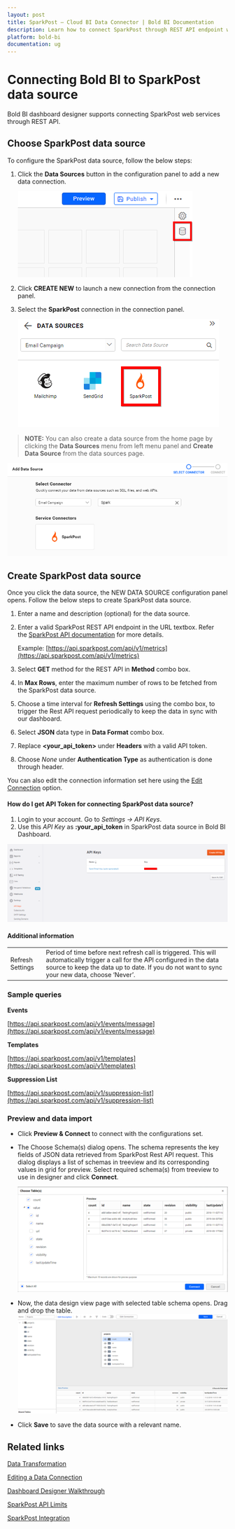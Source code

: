 ```yaml
---
layout: post
title: SparkPost – Cloud BI Data Connector | Bold BI Documentation
description: Learn how to connect SparkPost through REST API endpoint with Bold BI Cloud and create data source for widget configuration.
platform: bold-bi
documentation: ug
---
```


# Connecting Bold BI to SparkPost data source
Bold BI dashboard designer supports connecting SparkPost web services through REST API. 

## Choose SparkPost data source
To configure the SparkPost data source, follow the below steps:
1. Click the **Data Sources** button in the configuration panel to add a new data connection.

   ![Data source icon](/static/assets/cloud/working-with-datasource/data-connectors/images/common/DataSourcesIcon.png)

2. Click **CREATE NEW** to launch a new connection from the connection panel.
3. Select the **SparkPost** connection in the connection panel.

   ![Choose data source](/static/assets/cloud/working-with-datasource/data-connectors/images/sparkpost/ChooseDS.png)

> **NOTE:**  You can also create a data source from the home page by clicking the **Data Sources** menu from left menu panel and **Create Data Source** from the data sources page.

   ![Choose data source from server](/static/assets/cloud/working-with-datasource/data-connectors/images/sparkpost/ChooseDS_server.png)

## Create SparkPost data source
Once you click the data source, the NEW DATA SOURCE configuration panel opens. Follow the below steps to create SparkPost data source.
1. Enter a name and description (optional) for the data source.
2. Enter a valid SparkPost REST API endpoint in the URL textbox. Refer the [SparkPost API documentation](https://developers.sparkpost.com/api/) for more details.

    Example: [https://api.sparkpost.com/api/v1/metrics](https://api.sparkpost.com/api/v1/metrics)

3. Select **GET** method for the REST API in **Method** combo box.
4. In **Max Rows**, enter the maximum number of rows to be fetched from the SparkPost data source.
5. Choose a time interval for **Refresh Settings** using the combo box, to trigger the Rest API request periodically to keep the data in sync with our dashboard.  
6. Select **JSON** data type in **Data Format** combo box.
7. Replace **&lt;your_api_token&gt;** under **Headers** with a valid API token.
8. Choose *None* under **Authentication Type** as authentication is done through header.

You can also edit the connection information set here using the [Edit Connection](/cloud-bi/working-with-data-source/editing-a-data-connection/) option.

#### How do I get API Token for connecting SparkPost data source?

1. Login to your account. Go to *Settings -> API Keys*.
2. Use this *API Key* as **:your_api_token** in SparkPost data source in Bold BI Dashboard.

![Reveal API Key](/static/assets/cloud/working-with-datasource/data-connectors/images/sparkpost/APIKey.png)

#### Additional information
<table width="600">
<tr>
<td>
Refresh Settings
</td>
<td>
Period of time before next refresh call is triggered. This will automatically trigger a call for the API configured in the data source to keep the data up to date. If you do not want to sync your new data, choose ‘Never’.
</td>
</tr>
</table>

### Sample queries

**Events**

[https://api.sparkpost.com/api/v1/events/message](https://api.sparkpost.com/api/v1/events/message)

**Templates**

[https://api.sparkpost.com/api/v1/templates](https://api.sparkpost.com/api/v1/templates)

**Suppression List**

[https://api.sparkpost.com/api/v1/suppression-list](https://api.sparkpost.com/api/v1/suppression-list)


### Preview and data import
* Click **Preview & Connect** to connect with the configurations set.
* The Choose Schema(s) dialog opens. The schema represents the key fields of JSON data retrieved from SparkPost Rest API request. This dialog displays a list of schemas in treeview and its corresponding values in grid for preview. Select required schema(s) from treeview to use in designer and click **Connect**.

   ![Preview](/static/assets/cloud/working-with-datasource/data-connectors/images/common/Preview.png)

* Now, the data design view page with selected table schema opens. Drag and drop the table.
   ![Query Editor](/static/assets/cloud/working-with-datasource/data-connectors/images/common/QueryEditor.png)

* Click **Save** to save the data source with a relevant name.

## Related links
[Data Transformation](/cloud-bi/working-with-data-source/transforming-data/joining-table/)

[Editing a Data Connection](/cloud-bi/working-with-data-source/editing-a-data-connection/)   

[Dashboard Designer Walkthrough](/cloud-bi/getting-started/quick-start/)

[SparkPost API Limits](https://developers.sparkpost.com/api/#header-rate-limiting)

[SparkPost Integration](https://www.boldbi.com/integrations/sparkpost?utm_source=syncfusion&utm_medium=documentation&utm_campaign=boldbisparkpostintegration)